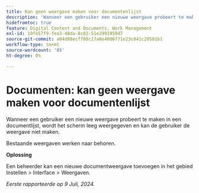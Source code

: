 ```yaml
---
title: Kan geen weergave maken voor documentenlijst
description: 'Wanneer een gebruiker een nieuwe weergave probeert te maken in een documentlijst, wordt het scherm leeg weergegeven en kan de gebruiker de weergave niet maken. '
hidefromtoc: true
feature: Digital Content and Documents, Work Management
exl-id: 19fe57f9-fea3-48da-8c82-51e2991958d7
source-git-commit: a04d80ecff08c17a0e4006f71e23c841c20581b1
workflow-type: tm+mt
source-wordcount: '85'
ht-degree: 0%

---
```


# Documenten: kan geen weergave maken voor documentenlijst

Wanneer een gebruiker een nieuwe weergave probeert te maken in een documentlijst, wordt het scherm leeg weergegeven en kan de gebruiker de weergave niet maken.

Bestaande weergaven werken naar behoren.

**Oplossing**

Een beheerder kan een nieuwe documentweergave toevoegen in het gebied Instellen > Interface > Weergaven.

_Eerste rapporteerde op 9 Juli, 2024._

